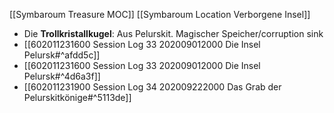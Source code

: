 [[Symbaroum Treasure MOC]]
[[Symbaroum Location Verborgene Insel]]
- Die **Trollkristallkugel**: Aus Pelurskit. Magischer Speicher/corruption sink 
- [[602011231600 Session Log 33 202009012000 Die Insel Pelursk#^afdd5c]]
- [[602011231600 Session Log 33 202009012000 Die Insel Pelursk#^4d6a3f]]
- [[602011231900 Session Log 34 202009222000 Das Grab der Pelurskitkönige#^5113de]]
